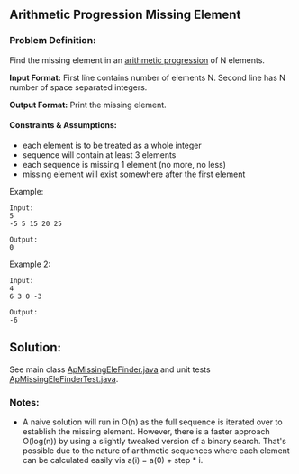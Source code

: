 ## Arithmetic Progression Missing Element

### Problem Definition:

Find the missing element in an [arithmetic progression](https://en.wikipedia.org/wiki/Arithmetic_progression) of N elements. 

**Input Format:** First line contains number of elements N. Second line has N number of space separated integers.

**Output Format:** Print the missing element.

#### Constraints & Assumptions:
- each element is to be treated as a whole integer
- sequence will contain at least 3 elements
- each sequence is missing 1 element (no more, no less)
- missing element will exist somewhere after the first element

Example:
```
Input:
5
-5 5 15 20 25

Output:
0
```

Example 2:
```
Input:
4
6 3 0 -3

Output:
-6
```

## Solution:
See main class [ApMissingEleFinder.java](ApMissingEleFinder.java) and unit tests [ApMissingEleFinderTest.java](ApMissingEleFinderTest.java).

### Notes:
- A naive solution will run in O(n) as the full sequence is iterated over to establish the missing element. However, there is a faster approach O(log(n)) by using a slightly tweaked version of a binary search. That's possible due to the nature of arithmetic sequences where each element can be calculated easily via a(i) = a(0) + step * i.